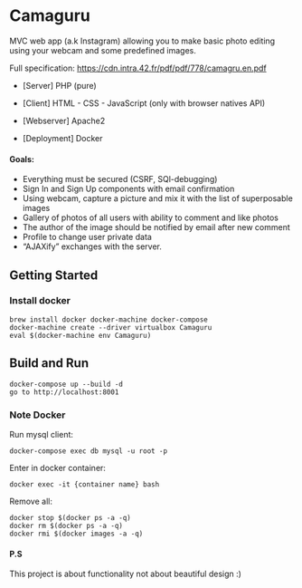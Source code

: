 # Camaguru

MVC web app (a.k Instagram) allowing you to make basic photo editing using your webcam and some predefined images.

Full specification: https://cdn.intra.42.fr/pdf/pdf/778/camagru.en.pdf

- [Server] PHP (pure)

- [Client] HTML - CSS - JavaScript (only with browser natives API)

- [Webserver] Apache2

- [Deployment] Docker


#### Goals:

- Everything must be secured (CSRF, SQl-debugging)
- Sign In and Sign Up components with email confirmation
- Using webcam, capture a picture and mix it with the list of superposable images
- Gallery of photos of all users with ability to comment and like photos
- The author of the image should be notified by email after new comment
- Profile to change user private data
- “AJAXify” exchanges with the server.

## Getting Started

### Install docker

```
brew install docker docker-machine docker-compose
docker-machine create --driver virtualbox Camaguru
eval $(docker-machine env Camaguru)
```

## Build and Run

```
docker-compose up --build -d
go to http://localhost:8001
```

### Note Docker
Run mysql client:

```
docker-compose exec db mysql -u root -p
```

Enter in docker container:
```
docker exec -it {container name} bash
 ```
 
Remove all:
  ```
 docker stop $(docker ps -a -q)
 docker rm $(docker ps -a -q)
 docker rmi $(docker images -a -q)
  ```
  
 #### P.S
 This project is about functionality not about beautiful design :)
